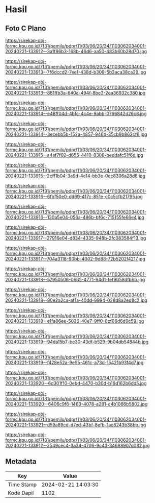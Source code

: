 # Hasil

## Foto C Plano

https://sirekap-obj-formc.kpu.go.id/7f31/pemilu/pdpr/11/03/06/20/34/1103062034001-20240221-133912--3a1f86b3-168b-46d6-aa50-483b60b28d70.jpg

https://sirekap-obj-formc.kpu.go.id/7f31/pemilu/pdpr/11/03/06/20/34/1103062034001-20240221-133913--7f6dccd2-7ee1-438d-b309-5b3aca38ca29.jpg

https://sirekap-obj-formc.kpu.go.id/7f31/pemilu/pdpr/11/03/06/20/34/1103062034001-20240221-133913--881ffb3a-640a-494f-8be3-2ea36932c380.jpg

https://sirekap-obj-formc.kpu.go.id/7f31/pemilu/pdpr/11/03/06/20/34/1103062034001-20240221-133914--e48ff04d-4bfc-4c4e-9abb-0766842d26c8.jpg

https://sirekap-obj-formc.kpu.go.id/7f31/pemilu/pdpr/11/03/06/20/34/1103062034001-20240221-133914--3ecebb5b-152a-4857-946b-35cb9b862cf6.jpg

https://sirekap-obj-formc.kpu.go.id/7f31/pemilu/pdpr/11/03/06/20/34/1103062034001-20240221-133915--a4af7f02-d655-4410-8308-beddafc51f6d.jpg

https://sirekap-obj-formc.kpu.go.id/7f31/pemilu/pdpr/11/03/06/20/34/1103062034001-20240221-133915--2cff1b04-3a9d-4e14-bb3e-0ec8306a28d8.jpg

https://sirekap-obj-formc.kpu.go.id/7f31/pemilu/pdpr/11/03/06/20/34/1103062034001-20240221-133916--6fbf50e0-dd69-417c-851e-c0c5cfb21795.jpg

https://sirekap-obj-formc.kpu.go.id/7f31/pemilu/pdpr/11/03/06/20/34/1103062034001-20240221-133916--130a5e04-056a-486b-bf6c-715155fe66e4.jpg

https://sirekap-obj-formc.kpu.go.id/7f31/pemilu/pdpr/11/03/06/20/34/1103062034001-20240221-133917--27916e04-d834-4335-948b-2fc083584f13.jpg

https://sirekap-obj-formc.kpu.go.id/7f31/pemilu/pdpr/11/03/06/20/34/1103062034001-20240221-133917--704a3118-90bb-4002-9d88-72b5202f4217.jpg

https://sirekap-obj-formc.kpu.go.id/7f31/pemilu/pdpr/11/03/06/20/34/1103062034001-20240221-133918--57950506-0665-4771-94d1-fef9058dfb6b.jpg

https://sirekap-obj-formc.kpu.go.id/7f31/pemilu/pdpr/11/03/06/20/34/1103062034001-20240221-133918--90e2a2ca-af1a-40dd-9994-028d8a2ed8c2.jpg

https://sirekap-obj-formc.kpu.go.id/7f31/pemilu/pdpr/11/03/06/20/34/1103062034001-20240221-133918--e1fa06ee-5036-40e7-9ff0-8cf06d6d9c59.jpg

https://sirekap-obj-formc.kpu.go.id/7f31/pemilu/pdpr/11/03/06/20/34/1103062034001-20240221-133919--94da15b7-be30-43df-b529-9b04db54844b.jpg

https://sirekap-obj-formc.kpu.go.id/7f31/pemilu/pdpr/11/03/06/20/34/1103062034001-20240221-133919--f428e52a-9e95-461c-a73d-15421b93f4d7.jpg

https://sirekap-obj-formc.kpu.go.id/7f31/pemilu/pdpr/11/03/06/20/34/1103062034001-20240221-133920--6d301f10-0ebd-4470-b30d-b16d162b6dd5.jpg

https://sirekap-obj-formc.kpu.go.id/7f31/pemilu/pdpr/11/03/06/20/34/1103062034001-20240221-133920--6406c9f6-1463-4078-a281-e4b1066b5802.jpg

https://sirekap-obj-formc.kpu.go.id/7f31/pemilu/pdpr/11/03/06/20/34/1103062034001-20240221-133921--d59a89cd-d7ed-43bf-8efb-1ac8243b38bb.jpg

https://sirekap-obj-formc.kpu.go.id/7f31/pemilu/pdpr/11/03/06/20/34/1103062034001-20240221-133912--2549cec4-3a34-4706-9c43-34688907d082.jpg


## Metadata

| Key        | Value               |
| ---------- | ------------------- |
| Time Stamp | 2024-02-21 14:03:30 |
| Kode Dapil | 1102                |



